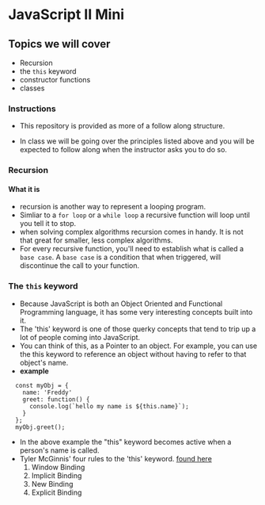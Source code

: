 # JavaScript II Mini
## Topics we will cover
* Recursion
* the `this` keyword
* constructor functions
* classes
### Instructions
* This repository is provided as more of a follow along structure. 

* In class we will be going over the principles listed above and you will be expected to follow along when the instructor asks you to do so.

### Recursion
#### What it is
* recursion is another way to represent a looping program. 
* Simliar to a `for loop` or a `while loop` a recursive function will loop until you tell it to stop. 
* when solving complex algorithms recursion comes in handy. It is not that great for smaller, less complex algorithms.
 * For every recursive function, you'll need to establish what is called a `base case`. A `base case` is a condition that when triggered, will discontinue the call to your function.

### The `this` keyword
* Because JavaScript is both an Object Oriented and Functional Programming language, it has some very interesting concepts built into it.
* The 'this' keyword is one of those querky concepts that tend to trip up a lot of people coming into JavaScript.
* You can think of this, as a Pointer to an object. For example, you can use the this keyword to reference an object without having to refer to that object's name.
* **example**
```
  const myObj = { 
    name: 'Freddy' 
    greet: function() {
      console.log(`hello my name is ${this.name}`);
    }
  };
  myObj.greet();
```
* In the above example the "this" keyword becomes active when a person's name is called. 
* Tyler McGinnis' four rules to the 'this' keyword. [found here](https://www.youtube.com/watch?v=zE9iro4r918)
  1. Window Binding
  2. Implicit Binding
  3. New Binding
  4. Explicit Binding

